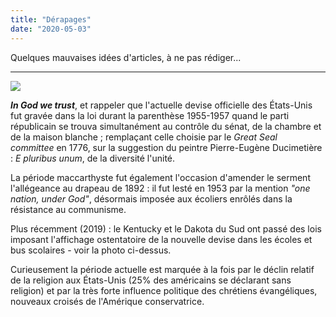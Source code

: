 ```yaml
---
title: "Dérapages"
date: "2020-05-03"
---
```


Quelques mauvaises idées d'articles, à ne pas rédiger...

* * *

![](https://blog.atlant.is/wp-content/uploads/2020/05/in-god-we-trust.jpeg)

_**In God we trust**_, et rappeler que l'actuelle devise officielle des États-Unis fut gravée dans la loi durant la parenthèse 1955-1957 quand le parti républicain se trouva simultanément au contrôle du sénat, de la chambre et de la maison blanche ; remplaçant celle choisie par le _Great Seal committee_ en 1776, sur la suggestion du peintre Pierre-Eugène Ducimetière : _E pluribus unum_, de la diversité l'unité.

La période maccarthyste fut également l'occasion d'amender le serment l'allégeance au drapeau de 1892 : il fut lesté en 1953 par la mention _"one nation, under God"_, désormais imposée aux écoliers enrôlés dans la résistance au communisme.

Plus récemment (2019) : le Kentucky et le Dakota du Sud ont passé des lois imposant l'affichage ostentatoire de la nouvelle devise dans les écoles et bus scolaires - voir la photo ci-dessus.

Curieusement la période actuelle est marquée à la fois par le déclin relatif de la religion aux États-Unis (25% des américains se déclarant sans religion) et par la très forte influence politique des chrétiens évangéliques, nouveaux croisés de l'Amérique conservatrice.
